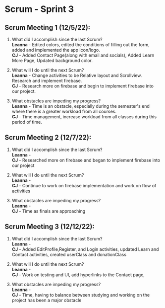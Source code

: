 # Scrum - Sprint 3

## Scrum Meeting 1 (12/5/22):

1.	What did I accomplish since the last Scrum?  
    **Leanna** -  Edited colors, edited the conditions of filling out the form, added and implemented the app icon/logo.  
    **CJ** - Added Contact Page(along with email and socials), Added Learn More Page, Updated background color.
    
2.	What will I do until the next Scrum?  
    **Leanna** - Change activities to be Relative layout and Scrollview. Research and implement firebase.  
    **CJ** - Research more on firebase and begin to implement firebase into our project. 
    
3.	What obstacles are impeding my progress?  
    **Leanna** - Time is an obstacle, especially during the semester's end where there is a greater workload from all courses.  
    **CJ** - Time management, increase workload from all classes during this period of time. 



## Scrum Meeting 2 (12/7/22):

1.	What did I accomplish since the last Scrum?  
    **Leanna** -   
   **CJ** - Researched more on firebase and began to implement firebase into our project
    
2.	What will I do until the next Scrum?  
    **Leanna** -  
    **CJ** - Continue to work on firebase implementation and work on flow of activities 
    
3.	What obstacles are impeding my progress?  
    **Leanna** -  
    **CJ** - Time as finals are approaching 



## Scrum Meeting 3 (12/12/22):

1.	What did I accomplish since the last Scrum?  
    **Leanna** -  
    **CJ** -  Added EditProfile,Register, and Login activities, updated Learn and Contact activities, created userClass and donationClass
    
2.	What will I do until the next Scrum?  
    **Leanna** -  
    **CJ** -  Work on testing and UI, add hyperlinks to the Contact page,  
    
3.	What obstacles are impeding my progress?  
    **Leanna** -  
    **CJ** - Time, having to balance between studying and working on the project has been a major obstacle
